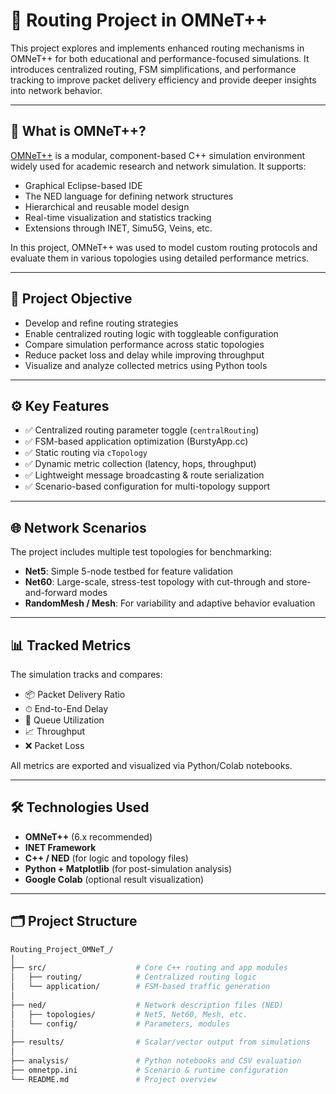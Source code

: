 # 🚦 Routing Project in OMNeT++

This project explores and implements enhanced routing mechanisms in OMNeT++ for both educational and performance-focused simulations. It introduces centralized routing, FSM simplifications, and performance tracking to improve packet delivery efficiency and provide deeper insights into network behavior.

---

## 🧠 What is OMNeT++?

[OMNeT++](https://omnetpp.org) is a modular, component-based C++ simulation environment widely used for academic research and network simulation. It supports:

- Graphical Eclipse-based IDE  
- The NED language for defining network structures  
- Hierarchical and reusable model design  
- Real-time visualization and statistics tracking  
- Extensions through INET, Simu5G, Veins, etc.

In this project, OMNeT++ was used to model custom routing protocols and evaluate them in various topologies using detailed performance metrics.

---

## 🎯 Project Objective

- Develop and refine routing strategies  
- Enable centralized routing logic with toggleable configuration  
- Compare simulation performance across static topologies  
- Reduce packet loss and delay while improving throughput  
- Visualize and analyze collected metrics using Python tools

---

## ⚙️ Key Features

- ✅ Centralized routing parameter toggle (`centralRouting`)
- ✅ FSM-based application optimization (BurstyApp.cc)
- ✅ Static routing via `cTopology`  
- ✅ Dynamic metric collection (latency, hops, throughput)  
- ✅ Lightweight message broadcasting & route serialization  
- ✅ Scenario-based configuration for multi-topology support

---

## 🌐 Network Scenarios

The project includes multiple test topologies for benchmarking:

- **Net5**: Simple 5-node testbed for feature validation  
- **Net60**: Large-scale, stress-test topology with cut-through and store-and-forward modes  
- **RandomMesh / Mesh**: For variability and adaptive behavior evaluation

---

## 📊 Tracked Metrics

The simulation tracks and compares:

- 📦 Packet Delivery Ratio  
- ⏱ End-to-End Delay  
- 🧮 Queue Utilization  
- 📈 Throughput  
- ❌ Packet Loss  

All metrics are exported and visualized via Python/Colab notebooks.

---

## 🛠 Technologies Used

- **OMNeT++** (6.x recommended)  
- **INET Framework**  
- **C++ / NED** (for logic and topology files)  
- **Python + Matplotlib** (for post-simulation analysis)  
- **Google Colab** (optional result visualization)

---

## 🗂 Project Structure

```bash
Routing_Project_OMNeT_/
│
├── src/                    # Core C++ routing and app modules
│   ├── routing/            # Centralized routing logic
│   └── application/        # FSM-based traffic generation
│
├── ned/                    # Network description files (NED)
│   ├── topologies/         # Net5, Net60, Mesh, etc.
│   └── config/             # Parameters, modules
│
├── results/                # Scalar/vector output from simulations
│
├── analysis/               # Python notebooks and CSV evaluation
├── omnetpp.ini             # Scenario & runtime configuration
└── README.md               # Project overview
